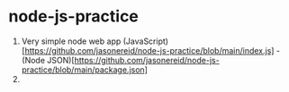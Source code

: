 # node-js-practice

1. Very simple node web app (JavaScript)[https://github.com/jasonereid/node-js-practice/blob/main/index.js] - (Node JSON)[https://github.com/jasonereid/node-js-practice/blob/main/package.json]
2. 
